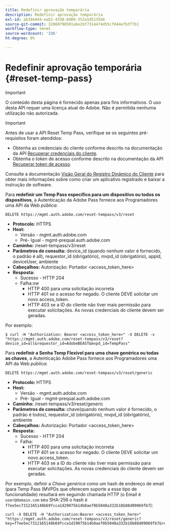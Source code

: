 ```yaml
---
title: Redefinir aprovação temporária
description: Redefinir aprovação temporária
exl-id: ab39e444-eab2-4338-8d09-352a1d5135b6
source-git-commit: 32060798501abe2bf7314474d55cf844efb3f7b1
workflow-type: tm+mt
source-wordcount: '336'
ht-degree: 0%

---
```



# Redefinir aprovação temporária {#reset-temp-pass}

>[!IMPORTANT]
>
> O conteúdo desta página é fornecido apenas para fins informativos. O uso desta API requer uma licença atual do Adobe. Não é permitida nenhuma utilização não autorizada.

>[!IMPORTANT]
>
> Antes de usar a API Reset Temp Pass, verifique se os seguintes pré-requisitos foram atendidos:
>
> * Obtenha as credenciais do cliente conforme descrito na documentação da API [Recuperar credenciais do cliente](./dcr-api/apis/dynamic-client-registration-apis-retrieve-client-credentials.md).
> * Obtenha o token de acesso conforme descrito na documentação da API [Recuperar token de acesso](./dcr-api/apis/dynamic-client-registration-apis-retrieve-access-token.md).
>
> Consulte a documentação [Visão Geral do Registro Dinâmico do Cliente](./dcr-api/dynamic-client-registration-overview.md) para obter mais informações sobre como criar um aplicativo registrado e baixar a instrução de software.

Para **redefinir um Temp Pass específico para um dispositivo ou todos os dispositivos**, a Autenticação da Adobe Pass fornece aos Programadores uma API da Web *pública*:

```url
DELETE https://mgmt.auth.adobe.com/reset-tempass/v3/reset
```

* **Protocolo:** HTTPS
* **Host:**
   * Versão - mgmt.auth.adobe.com
   * Pré- Igual - mgmt-prequal.auth.adobe.com
* **Caminho:** /reset-tempass/v3/reset
* **Parâmetros de consulta:** device_id (quando nenhum valor é fornecido, o padrão é all), requestor_id (obrigatório), mvpd_id (obrigatório), appId, deviceUser, ambiente
* **Cabeçalhos:** Autorização: Portador &lt;access_token_here>
* **Resposta:**
   * Sucesso - HTTP 204
   * Falha:xw
      * HTTP 400 para uma solicitação incorreta
      * HTTP 401 se o acesso for negado. O cliente DEVE solicitar um novo access_token.
      * HTTP 403 se a ID do cliente não tiver mais permissão para executar solicitações. As novas credenciais do cliente devem ser geradas.


Por exemplo:

```curl
$ curl -H "Authorization: Bearer <access_token_here>" -X DELETE -v "https://mgmt.auth.adobe.com/reset-tempass/v3/reset?device_id=all&requestor_id=AdobeBEAST&mvpd_id=TempPass"
```

Para **redefinir a Senha Temp Flexível para uma chave genérica ou todas as chaves**, a Autenticação Adobe Pass fornece aos Programadores uma API da Web *pública*:

```url
DELETE https://mgmt.auth.adobe.com/reset-tempass/v3/reset/generic
```

* **Protocolo:** HTTPS
* **Host:**
   * Versão - mgmt.auth.adobe.com
   * Pré- Igual - mgmt-prequal.auth.adobe.com
* **Caminho:** /reset-tempass/v3/reset/generic
* **Parâmetros de consulta:** chave(quando nenhum valor é fornecido, o padrão é todos), requestor_id (obrigatório), mvpd_id (obrigatório), ambiente
* **Cabeçalhos:** Autorização: Portador &lt;access_token_here>
* **Resposta:**
   * Sucesso - HTTP 204
   * Falha:
      * HTTP 400 para uma solicitação incorreta
      * HTTP 401 se o acesso for negado. O cliente DEVE solicitar um novo access_token.
      * HTTP 403 se a ID do cliente não tiver mais permissão para executar solicitações. As novas credenciais do cliente devem ser geradas.


Por exemplo, definir a *Chave genérica* como um hash de endereço de email (para
Temp Pass (MVPDs que oferecem suporte a esse tipo de funcionalidade) resultará em
seguindo chamada HTTP (o Email é `user@domain.com` seu SHA-256
o hash é `f7ee5ec7312165148b69fcca1d29075b14b8aef0b5048a332b18b88d09069fb7`):

```curl
curl -X DELETE -H "Authorization:Bearer <access_token_here>"
"https://mgmt.auth.adobe.com/reset-tempass/v3/reset/generic?key=f7ee5ec7312165148b69fcca1d29075b14b8aef0b5048a332b18b88d09069fb7&requestor_id=REF&mvpd_id=TempPassREF"
```
